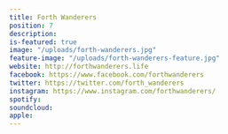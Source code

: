```yaml
---
title: Forth Wanderers
position: 7
description: 
is-featured: true
image: "/uploads/forth-wanderers.jpg"
feature-image: "/uploads/forth-wanderers-feature.jpg"
website: http://forthwanderers.life
facebook: https://www.facebook.com/forthwanderers
twitter: https://twitter.com/forth_wanderers
instagram: https://www.instagram.com/forthwanderers/
spotify: 
soundcloud: 
apple: 
---
```


